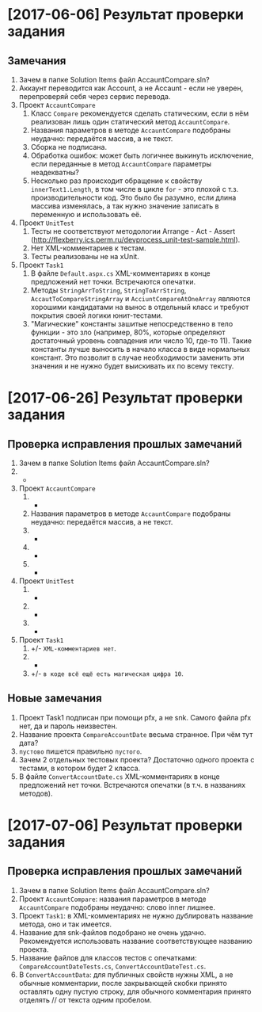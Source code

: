 # [2017-06-06] Результат проверки задания

## Замечания

1. Зачем в папке Solution Items файл AccauntCompare.sln?
2. Аккаунт переводится как Account, а не Accaunt - если не уверен, перепроверяй себя через сервис перевода.
3. Проект `AccauntCompare`
    1. Класс `Compare` рекомендуется сделать статическим, если в нём реализован лишь один статический метод `AccauntCompare`.
    2. Названия параметров в методе `AccauntCompare` подобраны неудачно: передаётся массив, а не текст.
    3. Сборка не подписана.
    4. Обработка ошибок: может быть логичнее выкинуть исключение, если переданные в метод `AccauntCompare` параметры неадекватны?
    5. Несколько раз происходит обращение к свойству `innerText1.Length`, в том числе в цикле `for` - это плохой с т.з. производительности код. Это было бы разумно, если длина массива изменялась, а так нужно значение записать в переменную и использовать её.
4. Проект `UnitTest`
    1. Тесты не соответствуют методологии Arrange - Act - Assert (<http://flexberry.ics.perm.ru/devprocess_unit-test-sample.html>).
    2. Нет XML-комментариев к тестам.
    3. Тесты реализованы не на xUnit.
5. Проект `Task1`
    1. В файле `Default.aspx.cs` XML-комментариях в конце предложений нет точки. Встречаются опечатки.
    2. Методы `StringArrToString`, `StringToArrString`, `AccautToCompareStringArray` и `AcciuntCompareAtOneArray` являются хорошими кандидатами на вынос в отдельный класс и требуют покрытия своей логики юнит-тестами.
    3. "Магические" константы зашитые непосредственно в тело функции - это зло (например, 80%, которые определяют достаточный уровень совпадения или число 10, где-то 11). Такие константы лучше выносить в начало класса в виде нормальных констант. Это позволит в случае необходимости заменить эти значения и не нужно будет выискивать их по всему тексту.

# [2017-06-26] Результат проверки задания

## Проверка исправления прошлых замечаний

1. Зачем в папке Solution Items файл AccauntCompare.sln?
2. +
3. Проект `AccauntCompare`
    1. +
    2. Названия параметров в методе `AccauntCompare` подобраны неудачно: передаётся массив, а не текст.
    3. +
    4. +
    5. +
4. Проект `UnitTest`
    1. +
    2. +
    3. +
5. Проект `Task1`
    1. +/- `XML-комментариев нет`.
    2. +
    3. +/- `в коде всё ещё есть магическая цифра 10`.

## Новые замечания
1. Проект Task1 подписан при помощи pfx, а не snk. Самого файла pfx нет, да и пароль неизвестен.
2. Название проекта `CompareAccountDate` весьма странное. При чём тут дата?
3. `пустово` пишется правильно `пустого`.
4. Зачем 2 отдельных тестовых проекта? Достаточно одного проекта с тестами, в котором будет 2 класса.
5. В файле `ConvertAccountDate.cs` XML-комментариях в конце предложений нет точки. Встречаются опечатки (в т.ч. в названиях методов).

# [2017-07-06] Результат проверки задания

## Проверка исправления прошлых замечаний

1. Зачем в папке Solution Items файл AccauntCompare.sln?
2. Проект `AccauntCompare`: названия параметров в методе `AccauntCompare` подобраны неудачно: слово inner лишнее.
3. Проект `Task1`: в XML-комментариях не нужно дублировать название метода, оно и так имеется.
4. Название для snk-файлов подобрано не очень удачно. Рекомендуется использовать название соответствующее названию проекта.
5. Название файлов для классов тестов с опечатками: `CompareAccountDateTests.cs`, `ConvertAccountDateTest.cs`.
6. В `ConvertAccountData`: для публичных свойств нужны XML, а не обычные комментарии, после закрывающей скобки принято оставлять одну пустую строку, для обычного комментария принято отделять // от текста одним пробелом.
